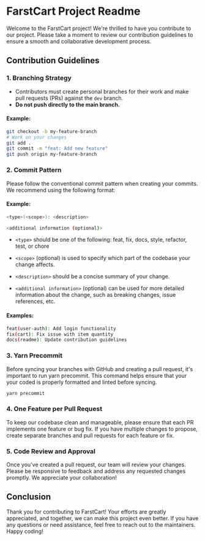 # FarstCart Project Readme

Welcome to the FarstCart project! We're thrilled to have you contribute to our project. Please take a moment to review our contribution guidelines to ensure a smooth and collaborative development process.

## Contribution Guidelines

### 1. Branching Strategy

- Contributors must create personal branches for their work and make pull requests (PRs) against the `dev` branch.
- **Do not push directly to the main branch.**

#### Example:

```bash
git checkout -b my-feature-branch
# Work on your changes
git add .
git commit -m "feat: Add new feature"
git push origin my-feature-branch
```

### 2. Commit Pattern

Please follow the conventional commit pattern when creating your commits. We recommend using the following format:

#### Example:

```bash
<type>(<scope>): <description>

<additional information (optional)>
```

- `<type>` should be one of the following: feat, fix, docs, style, refactor, test, or chore

- `<scope>` (optional) is used to specify which part of the codebase your change affects.

- `<description>` should be a concise summary of your change.
- `<additional information>` (optional) can be used for more detailed information about the change, such as breaking changes, issue references, etc.

#### Examples:

```bash
feat(user-auth): Add login functionality
fix(cart): Fix issue with item quantity
docs(readme): Update contribution guidelines
```

### 3. Yarn Precommit

Before syncing your branches with GitHub and creating a pull request, it's important to run yarn precommit. This command helps ensure that your your coded is properly formatted and linted before syncing.

```bash
yarn precommit
```

### 4. One Feature per Pull Request

To keep our codebase clean and manageable, please ensure that each PR implements one feature or bug fix. If you have multiple changes to propose, create separate branches and pull requests for each feature or fix.

### 5. Code Review and Approval

Once you've created a pull request, our team will review your changes. Please be responsive to feedback and address any requested changes promptly. We appreciate your collaboration!

## Conclusion

Thank you for contributing to FarstCart! Your efforts are greatly appreciated, and together, we can make this project even better. If you have any questions or need assistance, feel free to reach out to the maintainers. Happy coding!

